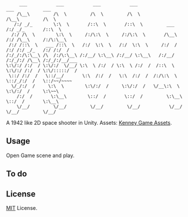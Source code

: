          ___           ___           ___           ___                         ___           ___
        /\__\         /\  \         /\  \         /\  \                       /\__\         /\  \
       /:/ _/_        \:\  \       /::\  \       /::\  \         ___         /:/ _/_       /::\  \
      /:/ /\  \        \:\  \     /:/\:\  \     /:/\:\  \       /\__\       /:/ /\__\     /:/\:\__\
     /:/ /::\  \   ___ /::\  \   /:/  \:\  \   /:/  \:\  \     /:/  /      /:/ /:/ _/_   /:/ /:/  /
    /:/_/:/\:\__\ /\  /:/\:\__\ /:/__/ \:\__\ /:/__/ \:\__\   /:/__/      /:/_/:/ /\__\ /:/_/:/__/___
    \:\/:/ /:/  / \:\/:/  \/__/ \:\  \ /:/  / \:\  \ /:/  /  /::\  \      \:\/:/ /:/  / \:\/:::::/  /
     \::/ /:/  /   \::/__/       \:\  /:/  /   \:\  /:/  /  /:/\:\  \      \::/_/:/  /   \::/~~/~~~~
      \/_/:/  /     \:\  \        \:\/:/  /     \:\/:/  /   \/__\:\  \      \:\/:/  /     \:\~~\
        /:/  /       \:\__\        \::/  /       \::/  /         \:\__\      \::/  /       \:\__\
        \/__/         \/__/         \/__/         \/__/           \/__/       \/__/         \/__/

A 1942 like 2D space shooter in Unity. Assets: [Kenney Game Assets](https://www.google.es/url?sa=t&rct=j&q=&esrc=s&source=web&cd=&ved=0ahUKEwif5sGdnd3RAhWD7RQKHXhzA0UQFggeMAA&url=http%3A%2F%2Fkenney.nl%2Fassets%2Fspace-shooter-redux&usg=AFQjCNFc7cCx0KANUtJ9L33Twt9nqihw2w&sig2=cIBF8rAvuYd5Oc2ijVlCAg&cad=rja).

## Usage

Open Game scene and play.

## To do


## License

[MIT](https://www.google.com) License.